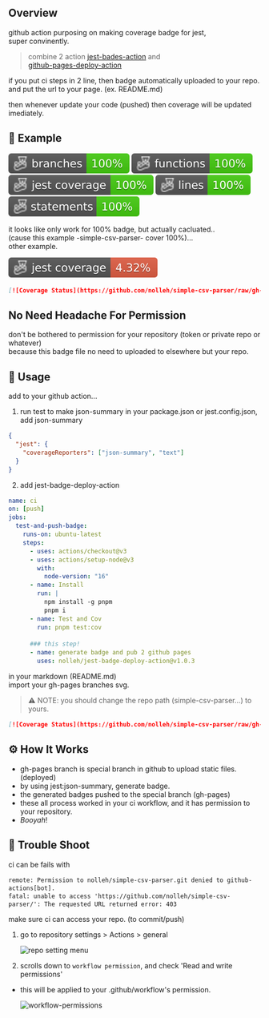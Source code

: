 ## Overview

github action purposing on making coverage badge for jest,  
super convinently.

> combine 2 action [jest-bades-action](https://github.com/jpb06/jest-badges-action)
> and  
> [github-pages-deploy-action](https://github.com/JamesIves/github-pages-deploy-action)

if you put ci steps in 2 line, then badge automatically uploaded to your repo.  
and put the url to your page. (ex. README.md)

then whenever update your code (pushed) then coverage will be updated imediately.

## 🚀 Example

[![Coverage Branches](https://github.com/nolleh/simple-csv-parser/raw/gh-pages/badges/coverage-branches.svg?raw=true)](https://nolleh.github.io/simple-csv-parser/badges/coverage-branches.svg?raw=true)
[![Coverage Functions](https://github.com/nolleh/simple-csv-parser/raw/gh-pages/badges/coverage-functions.svg?raw=true)](https://nolleh.github.io/simple-csv-parser/badges/coverage-functions.svg?raw=true)
[![Coverage](https://github.com/nolleh/simple-csv-parser/raw/gh-pages/badges/coverage-jest%20coverage.svg?raw=true)](https://nolleh.github.io/simple-csv-parser/badges/coverage-jest%20coverage.svg?raw=true)
[![Coverage Lines](https://github.com/nolleh/simple-csv-parser/raw/gh-pages/badges/coverage-lines.svg?raw=true)](https://nolleh.github.io/simple-csv-parser/badges/coverage-lines.svg?raw=true)
[![Coverage Statements](https://github.com/nolleh/simple-csv-parser/raw/gh-pages/badges/coverage-statements.svg?raw=true)](https://nolleh.github.io/simple-csv-parser/badges/coverage-statements.svg?raw=true)

it looks like only work for 100% badge, but actually cacluated..  
(cause this example -simple-csv-parser- cover 100%)...  
other example.

[![Coverage](https://github.com/nolleh/nestjs-test/raw/gh-pages/badges/coverage-jest%20coverage.svg?raw=true)](https://nolleh.github.io/nestjs-test/badges/coverage-jest%20coverage.svg?raw=true)

```markdown
[![Coverage Status](https://github.com/nolleh/simple-csv-parser/raw/gh-pages/badges/coverage-jest%20coverage.svg?raw=true)](https://nolleh.github.io/simple-csv-parser/badges/coverage-jest%20coverage.svg?raw=true)
```

## No Need Headache For Permission

don't be bothered to permission for your repository (token or private repo or whatever)  
because this badge file no need to uploaded to elsewhere but your repo.

## 📝 Usage

add to your github action...

1. run test to make json-summary
   in your package.json or jest.config.json, add json-summary

```json
{
  "jest": {
    "coverageReporters": ["json-summary", "text"]
  }
}
```

2. add jest-badge-deploy-action

```yaml
name: ci
on: [push]
jobs:
  test-and-push-badge:
    runs-on: ubuntu-latest
    steps:
      - uses: actions/checkout@v3
      - uses: actions/setup-node@v3
        with:
          node-version: "16"
      - name: Install
        run: |
          npm install -g pnpm
          pnpm i
      - name: Test and Cov
        run: pnpm test:cov

      ### this step!
      - name: generate badge and pub 2 github pages
        uses: nolleh/jest-badge-deploy-action@v1.0.3
```

in your markdown (README.md)  
import your gh-pages branches svg.

> ⚠️ NOTE: you should change the repo path (simple-csv-parser...) to yours.

```markdown
[![Coverage Status](https://github.com/nolleh/simple-csv-parser/raw/gh-pages/badges/coverage-jest%20coverage.svg?raw=true)](https://nolleh.github.io/simple-csv-parser/badges/coverage-jest%20coverage.svg?raw=true)
```

## ⚙️ How It Works

- gh-pages branch is special branch in github to upload static files. (deployed)
- by using jest:json-summary, generate badge.
- the generated badges pushed to the special branch (gh-pages)
- these all process worked in your ci workflow, and it has permission to your repository.
- _Booyah_!

## 🤔 Trouble Shoot

ci can be fails with

```
remote: Permission to nolleh/simple-csv-parser.git denied to github-actions[bot].
fatal: unable to access 'https://github.com/nolleh/simple-csv-parser/': The requested URL returned error: 403
```

make sure ci can access your repo. (to commit/push)

1. go to repository settings > Actions > general

   <img src="docs/images/repo-setting-menu.png" alt="repo setting menu"/>

2. scrolls down to `workflow permission`, and check 'Read and write permissions'

- this will be applied to your .github/workflow's permission.

   <img src="docs/images/workflow-permissions.png" alt="workflow-permissions"/>
